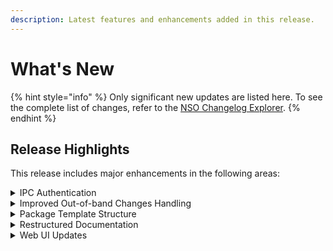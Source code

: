 ```yaml
---
description: Latest features and enhancements added in this release.
---
```


# What's New

{% hint style="info" %}
Only significant new updates are listed here. To see the complete list of changes, refer to the [NSO Changelog Explorer](https://developer.cisco.com/docs/nso/changelog-explorer/?from=6.3\&to=6.4).
{% endhint %}

## Release Highlights

This release includes major enhancements in the following areas:

<details>

<summary>IPC Authentication</summary>

NSO 6.4 introduces a more secure way for local Inter-Process Communication (IPC) between NSO system components based on Unix domain sockets. The main benefit of the new mechanism is the ability for the main server process to authenticate the clients. The authentication is based on the UID of the other end of the socket connection. In other words, it is now much easier to limit IPC access to specific host OS users.

Documentation Updates:

* Added a new section [UID-based Authentication for Unix Sockets](administration/management/aaa-infrastructure.md#uid-based-authentication-for-unix-sockets).
* Added a new example in _examples.ncs/security/ipc_ to showcase this functionality.

</details>

<details>

<summary>Improved Out-of-band Changes Handling</summary>

The `commit no-overwrite` functionality has been extended to include verifying device values that are required to compute the end result (the values from the transaction read-set) have not changed. This means `commit no-overwrite` now provides much stronger guarantees about corectness in face of device changes that were not made through NSO. In many cases, it translates into making provisioning pre-checks unnecessary and simplifying operations (operator no longer needs to issue a `check-sync` or `sync-from` operation beforehand).

</details>

<details>

<summary>Package Template Structure</summary>

NSO now supports structuring the package `templates` directory with subdirectories. The XML templates contained in the subdirectories can be referenced by prepending the subdirectory path and, optionally, by the package name and a colon.

This allows for unique identification of templates, which can now have duplicated names across NSO packages.

Documentation Updates:

* Updated the section on [Templates](development/core-concepts/templates.md).

</details>

<details>

<summary>Restructured Documentation</summary>

NSO product documentation has undergone a major restructuring with the goal of improving the overall experience.

</details>

<details>

<summary>Web UI Updates</summary>

The NSO Web UI has received a number of functionality updates and a continued re-design of the UI for a streamlined user experience. You can now manage the device and SNMP Authgroups directly in the Web UI as well as carry out service management using the new service manager. Improvements have also been made to the Compliance Reporting area which now offers an improved results view.

Documentation Updates:

* Added a new [Authgroups](operation-and-usage/webui/devices.md#authgroups) section.
* Re-wrote the [Services](operation-and-usage/webui/services.md) section.
* Expanded the [Web UI](operation-and-usage/webui/) and [Compliance Reporting](operation-and-usage/webui/tools.md#sec.webui\_compliance) sections to add new details.



</details>
